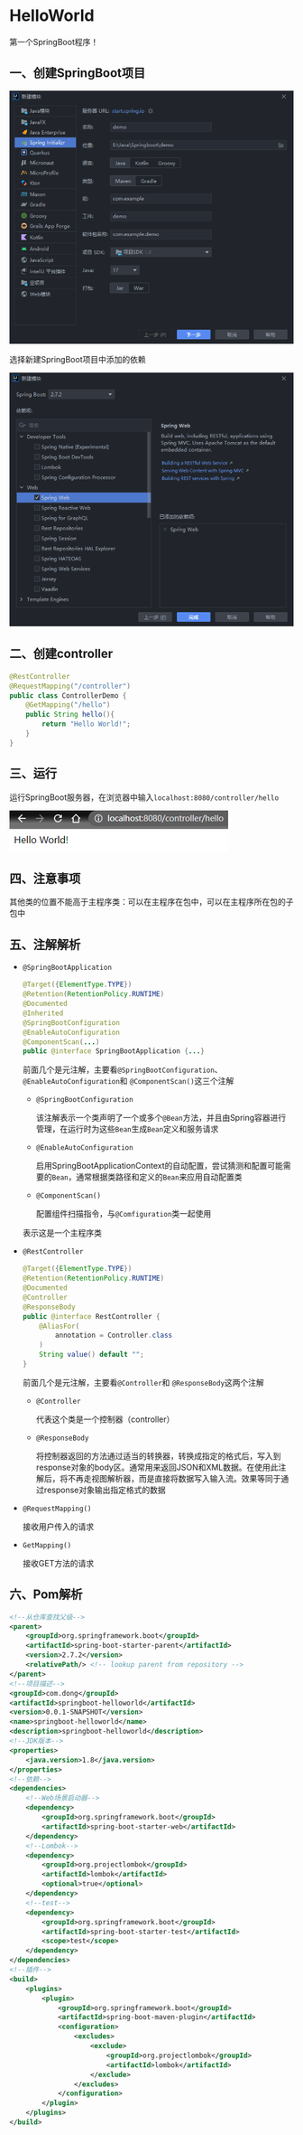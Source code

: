 # HelloWorld

第一个SpringBoot程序！



## 一、创建SpringBoot项目

![image-20220812123110911](https://raw.githubusercontent.com/MatubCA/Image/main/img2/202208121231098.png)

选择新建SpringBoot项目中添加的依赖

![image-20220812123152154](https://raw.githubusercontent.com/MatubCA/Image/main/img2/202208121231190.png)

## 二、创建controller

```java 
@RestController
@RequestMapping("/controller")
public class ControllerDemo {
    @GetMapping("/hello")
    public String hello(){
        return "Hello World!";
    }
}
```



## 三、运行

运行SpringBoot服务器，在浏览器中输入`localhost:8080/controller/hello`

![image-20220812124331017](https://raw.githubusercontent.com/MatubCA/Image/main/img2/202208121243048.png)



## 四、注意事项

其他类的位置不能高于主程序类：可以在主程序在包中，可以在主程序所在包的子包中



## 五、注解解析

- `@SpringBootApplication`

  ```java 
  @Target({ElementType.TYPE})
  @Retention(RetentionPolicy.RUNTIME)
  @Documented
  @Inherited
  @SpringBootConfiguration
  @EnableAutoConfiguration
  @ComponentScan(...)
  public @interface SpringBootApplication {...}
  ```

  前面几个是元注解，主要看`@SpringBootConfiguration`、 `@EnableAutoConfiguration`和 `@ComponentScan()`这三个注解

  - `@SpringBootConfiguration`

    该注解表示一个类声明了一个或多个`@Bean`方法，并且由Spring容器进行管理，在运行时为这些`Bean`生成`Bean`定义和服务请求

  - `@EnableAutoConfiguration`

    启用SpringBootApplicationContext的自动配置，尝试猜测和配置可能需要的`Bean`，通常根据类路径和定义的`Bean`来应用自动配置类	

  - `@ComponentScan()`

    配置组件扫描指令，与`@Comfiguration`类一起使用

  表示这是一个主程序类

- `@RestController`

  ```java 
  @Target({ElementType.TYPE})
  @Retention(RetentionPolicy.RUNTIME)
  @Documented
  @Controller
  @ResponseBody
  public @interface RestController {
      @AliasFor(
          annotation = Controller.class
      )
      String value() default "";
  }
  ```

  前面几个是元注解，主要看`@Controller`和 `@ResponseBody`这两个注解

  - `@Controller`

    代表这个类是一个控制器（controller）

  - `@ResponseBody`

    将控制器返回的方法通过适当的转换器，转换成指定的格式后，写入到response对象的body区。通常用来返回JSON和XML数据。在使用此注解后，将不再走视图解析器，而是直接将数据写入输入流。效果等同于通过response对象输出指定格式的数据

- `@RequestMapping()`

  接收用户传入的请求

- `GetMapping()`

  接收GET方法的请求



## 六、Pom解析

```xml
<!--从仓库查找父级-->
<parent>
    <groupId>org.springframework.boot</groupId>
    <artifactId>spring-boot-starter-parent</artifactId>
    <version>2.7.2</version>
    <relativePath/> <!-- lookup parent from repository -->
</parent>
<!--项目描述-->
<groupId>com.dong</groupId>
<artifactId>springboot-helloworld</artifactId>
<version>0.0.1-SNAPSHOT</version>
<name>springboot-helloworld</name>
<description>springboot-helloworld</description>
<!--JDK版本-->
<properties>
    <java.version>1.8</java.version>
</properties>
<!--依赖-->
<dependencies>
    <!--Web场景启动器-->
    <dependency>
        <groupId>org.springframework.boot</groupId>
        <artifactId>spring-boot-starter-web</artifactId>
    </dependency>
    <!--Lombok-->
    <dependency>
        <groupId>org.projectlombok</groupId>
        <artifactId>lombok</artifactId>
        <optional>true</optional>
    </dependency>
    <!--test-->
    <dependency>
        <groupId>org.springframework.boot</groupId>
        <artifactId>spring-boot-starter-test</artifactId>
        <scope>test</scope>
    </dependency>
</dependencies>
<!--插件-->
<build>
    <plugins>
        <plugin>
            <groupId>org.springframework.boot</groupId>
            <artifactId>spring-boot-maven-plugin</artifactId>
            <configuration>
                <excludes>
                    <exclude>
                        <groupId>org.projectlombok</groupId>
                        <artifactId>lombok</artifactId>
                    </exclude>
                </excludes>
            </configuration>
        </plugin>
    </plugins>
</build>
```





